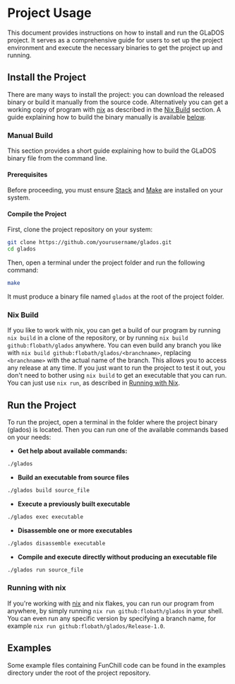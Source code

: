 # Project Usage

This document provides instructions on how to install and run the GLaDOS project. It serves as a comprehensive guide for users to set up the project environment and execute the necessary binaries to get the project up and running.

## Install the Project

There are many ways to install the project: you can download the released binary or build it manually from the source code. Alternatively you can get a working copy of program with [nix](https://nixos.org/) as described in the [Nix Build](#nix-build) section.
A guide explaining how to build the binary manually is available [below](#manual-build).

### Manual Build

This section provides a short guide explaining how to build the GLaDOS binary file from the command line.

#### Prerequisites

Before proceeding, you must ensure [Stack](https://docs.haskellstack.org/en/stable/README/) and [Make](https://www.gnu.org/software/make/) are installed on your system.

#### Compile the Project

First, clone the project repository on your system:
```bash
git clone https://github.com/yourusername/glados.git
cd glados
```
Then, open a terminal under the project folder and run the following command:
```bash
make
```

It must produce a binary file named `glados` at the root of the project folder.

### Nix Build

If you like to work with nix, you can get a build of our program by running `nix build` in a clone of the repository, or by running `nix build github:flobath/glados` anywhere. You can even build any branch you like with `nix build github:flobath/glados/<branchname>`, replacing `<branchname>` with the actual name of the branch. This allows you to access any release at any time.
If you just want to run the project to test it out, you don't need to bother using `nix build` to get an executable that you can run. You can just use `nix run`, as described in [Running with Nix](running-with-nix).

## Run the Project

To run the project, open a terminal in the folder where the project binary (glados) is located. Then you can run one of the available commands based on your needs:

- **Get help about available commands:**
```bash
./glados
```
- **Build an executable from source files**
```bash
./glados build source_file
```
- **Execute a previously built executable**
```bash
./glados exec executable
```
- **Disassemble one or more executables**
```bash
./glados disassemble executable
```
- **Compile and execute directly without producing an executable file**
```bash
./glados run source_file
```

### Running with nix

If you're working with [nix](https://nixos.org/) and nix flakes, you can run our program from anywhere, by simply running `nix run github:flobath/glados` in your shell. You can even run any specific version by specifying a branch name, for example `nix run github:flobath/glados/Release-1.0`.

## Examples

Some example files containing FunChill code can be found in the examples directory under the root of the project repository.
